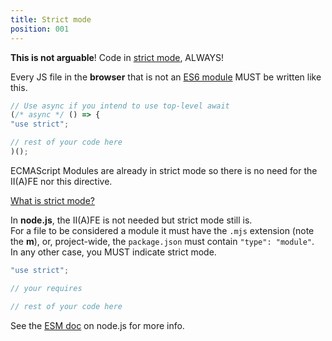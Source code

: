 ```yaml
---
title: Strict mode
position: 001
---
```


**This is not arguable**! Code in [strict mode](<https://eslint.org/docs/rules/strict>), ALWAYS!

Every JS file in the **browser** that is not an [ES6 module](<http://exploringjs.com/es6/ch_modules.html#sec_overview-modules>) MUST be written like this.
```js
// Use async if you intend to use top-level await
(/* async */ () => {
"use strict";

// rest of your code here
)();
```
ECMAScript Modules are already in strict mode so there is no need for the II(A)FE nor this directive.

[What is strict mode?](<https://devdocs.io/javascript/strict_mode>)

In **node.js**, the II(A)FE is not needed but strict mode still is.  
For a file to be considered a module it must have the `.mjs` extension (note the **m**), or, project-wide, the `package.json` must contain `"type": "module"`.  
In any other case, you MUST indicate strict mode.
```js
"use strict";

// your requires

// rest of your code here
```
See the [ESM doc](<https://nodejs.org/api/esm.html#esm_modules_ecmascript_modules>) on node.js for more info.
